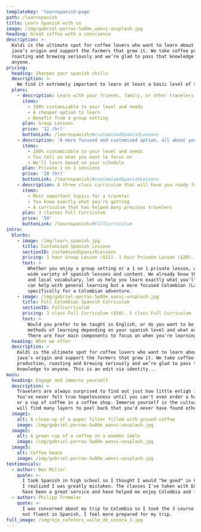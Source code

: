 ```yaml
---
templateKey: 'learnspanish-page'
path: /learnspanish
title: Learn Spanish with us
image: /img/gabriel-porras-5w80e_wanvi-unsplash.jpg
heading: Great coffee with a conscience
description: >-
  Kaldi is the ultimate spot for coffee lovers who want to learn about their
  java’s origin and support the farmers that grew it. We take coffee production,
  roasting and brewing seriously and we’re glad to pass that knowledge to
  anyone.
pricing:
  heading: Sharpen your spanish skills
  description: >-
    We find it extremely important to learn at least a basic level of spanish before your trip. Taking online classes with Enjoy Safe Travels Colombia will prepare you specifically for situations and dialogue that you'll only find in Colombia. Choose one of the options below depending on the type of class you'd like to take. Contact us about more details and payment info.
  plans:
    - description: Learn with your friends, family, or other travelers of ours! We'll match you with travelers of a similar spanish level.
      items:
        - 100% customizable to your level and needs
        - A cheaper option to learn
        - Benefit from a group setting
      plan: Group Lessons
      price: '12 (hr)'
      buttonLink: /learnspanish/#customizedSpanishLessons
    - description: 'A more focused and customized option, all about you and your needs.'
      items:
        - 100% customizable to your level and needs
        - You tell us what you want to focus on
        - We'll learn based on your schedule
      plan: Private 1 on 1 sessions
      price: '20 (hr)'
      buttonLink: /learnspanish/#customizedSpanishLessons
    - description: A three class curriculum that will have you ready for a trip to Colombia!
      items:
        - Most important topics for a traveler
        - You know exactly what you're getting
        - A curriculum that has helped many previous travelers
      plan: 3 classes Full Curriculum
      price: '50'
      buttonLink: /learnspanish/#FullCurriculum
intro:
  blurbs:
    - image: /img/learn_spanish.jpg
      title: Customized Spanish Lessons
      sectionID: customizedSpanishLessons
      pricing: 1 hour Group Lesson ($12). 1 hour Private Lesson ($20). Promotions available if multiple hours are puchased.
      text: >
        Whether you enjoy a group setting or a 1 on 1 private lesson, we offer a 
        wide variety of spanish lessons and content. We already know the colombian slang
        and local vocabulary, let us help you learn exactly what you'll need. Applications like Duolingo
        can help with general learning but a more focused Colombian (Latin American) curriculum can help prepare you
        specifically for a Colombian adventure.
    - image: /img/gabriel-porras-5w80e_wanvi-unsplash.jpg
      title: Full Colombian Spanish Curriculum
      sectionID: FullCurriculum
      pricing: 3 class Full Curriculum ($50). 5 class Full Curriculum ($80)
      text: >
        Would you prefer to be taught in English, or do you want to be taught in Spanish? We offer both
        methods of learning depending on your spanish level and what exactly you would like to improve.
        There are four main components to focus on when you're learning a new language, Reading, Hearing, Writing, and Speaking!  
  heading: What we offer
  description: >
    Kaldi is the ultimate spot for coffee lovers who want to learn about their
    java’s origin and support the farmers that grew it. We take coffee
    production, roasting and brewing seriously and we’re glad to pass that
    knowledge to anyone. This is an edit via identity...
main:
  heading: Engage and immerse yourself
  description: >
    Travelers are always surprised to find out just how little enligh is spoken in Colombia.
    You've never felt true hopelessness until you can't even order a hamburger in a burger restaurant 
    or a cup of coffee in a coffee shop. Immerse yourself in the culture and the local language and you 
    will find many layers to peel back that you'd never have found otherwise. 
  image1:
    alt: A close-up of a paper filter filled with ground coffee
    image: /img/gabriel-porras-5w80e_wanvi-unsplash.jpg
  image2:
    alt: A green cup of a coffee on a wooden table
    image: /img/gabriel-porras-5w80e_wanvi-unsplash.jpg
  image3:
    alt: Coffee beans
    image: /img/gabriel-porras-5w80e_wanvi-unsplash.jpg
testimonials:
  - author: Ben Miller
    quote: >-
      I took Spanish in high school so I thought I would "be good" in Colombia. Once getting here
      I realized I was greatly mistaken. The classes I've taken with Enjoy Safe Travels Colombia
      have been a great service and have helped me enjoy Colombia and feel more engaged!
  - author: Philipp Trommler
    quote: >-
      I was concerned about my trip to Colombia so I took the 3 course curriculum and although I'm
      not fluent in Spanish, I feel more prepared for my trip.
full_image: /img/eje_cafetero_valle_de_cocora_2.jpg
---
```


